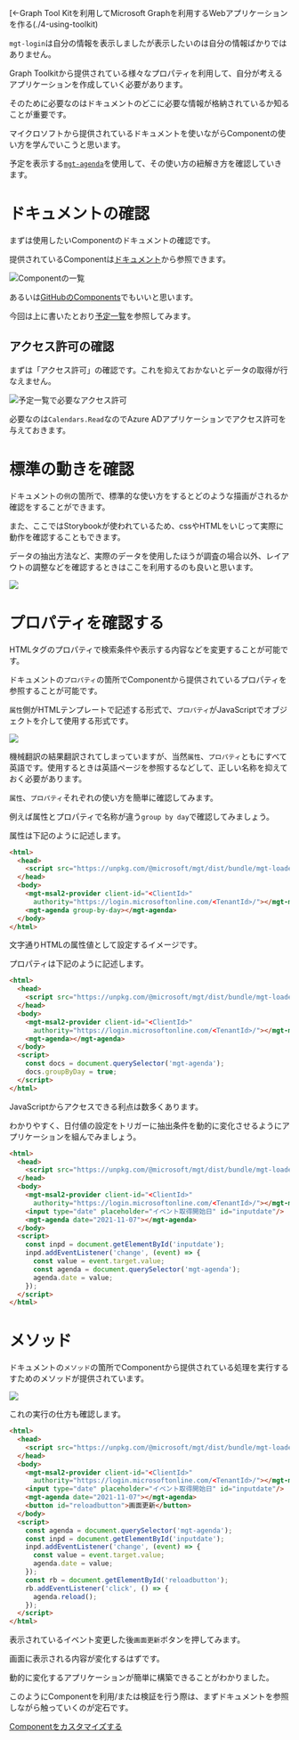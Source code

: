 [←Graph Tool Kitを利用してMicrosoft Graphを利用するWebアプリケーションを作る(./4-using-toolkit)

`mgt-login`は自分の情報を表示しましたが表示したいのは自分の情報ばかりではありません。

Graph Toolkitから提供されている様々なプロパティを利用して、自分が考えるアプリケーションを作成していく必要があります。

そのために必要なのはドキュメントのどこに必要な情報が格納されているか知ることが重要です。

マイクロソフトから提供されているドキュメントを使いながらComponentの使い方を学んでいこうと思います。

予定を表示する[`mgt-agenda`](https://docs.microsoft.com/ja-jp/graph/toolkit/components/agenda)を使用して、その使い方の紐解き方を確認していきます。

# ドキュメントの確認

まずは使用したいComponentのドキュメントの確認です。

提供されているComponentは[ドキュメント](https://docs.microsoft.com/ja-jp/graph/toolkit/components/login?view=graph-rest-1.0)から参照できます。

![Componentの一覧](./.attachments/7/2021-11-13-12-59-20.png)

あるいは[GitHubのComponents](https://github.com/microsoftgraph/microsoft-graph-toolkit#components)でもいいと思います。

今回は上に書いたとおり[予定一覧](https://docs.microsoft.com/ja-jp/graph/toolkit/components/agenda)を参照してみます。

## アクセス許可の確認

まずは「アクセス許可」の確認です。これを抑えておかないとデータの取得が行なえません。

![予定一覧で必要なアクセス許可](./.attachments/7/2021-11-13-13-05-27.png)

必要なのは`Calendars.Read`なのでAzure ADアプリケーションでアクセス許可を与えておきます。

# 標準の動きを確認

ドキュメントの`例`の箇所で、標準的な使い方をするとどのような描画がされるか確認をすることができます。

また、ここではStorybookが使われているため、cssやHTMLをいじって実際に動作を確認することもできます。

データの抽出方法など、実際のデータを使用したほうが調査の場合以外、レイアウトの調整などを確認するときはここを利用するのも良いと思います。

![](./.attachments/5/2021-11-27-22-31-01.png)

# プロパティを確認する

HTMLタグのプロパティで検索条件や表示する内容などを変更することが可能です。

ドキュメントの`プロパティ`の箇所でComponentから提供されているプロパティを参照することが可能です。

`属性`側がHTMLテンプレートで記述する形式で、`プロパティ`がJavaScriptでオブジェクトを介して使用する形式です。

![](./.attachments/5/2021-11-27-23-11-59.png)

機械翻訳の結果翻訳されてしまっていますが、当然`属性`、`プロパティ`ともにすべて英語です。使用するときは英語ページを参照するなどして、正しい名称を抑えておく必要があります。

`属性`、`プロパティ`それぞれの使い方を簡単に確認してみます。

例えば属性とプロパティで名称が違う`group by day`で確認してみましょう。

属性は下記のように記述します。

``` html
<html>
  <head>
    <script src="https://unpkg.com/@microsoft/mgt/dist/bundle/mgt-loader.js"></script>
  </head>
  <body>
    <mgt-msal2-provider client-id="<ClientId>"
      authority="https://login.microsoftonline.com/<TenantId>/"></mgt-msal2-provider>
    <mgt-agenda group-by-day></mgt-agenda>
  </body>
</html>
```

文字通りHTMLの属性値として設定するイメージです。

プロパティは下記のように記述します。

``` html
<html>
  <head>
    <script src="https://unpkg.com/@microsoft/mgt/dist/bundle/mgt-loader.js"></script>
  </head>
  <body>
    <mgt-msal2-provider client-id="<ClientId>"
      authority="https://login.microsoftonline.com/<TenantId>/"></mgt-msal2-provider>
    <mgt-agenda></mgt-agenda>
  </body>
  <script>
    const docs = document.querySelector('mgt-agenda');
    docs.groupByDay = true;
  </script>
</html>
```

JavaScriptからアクセスできる利点は数多くあります。

わかりやすく、日付値の設定をトリガーに抽出条件を動的に変化させるようにアプリケーションを組んでみましょう。

``` html
<html>
  <head>
    <script src="https://unpkg.com/@microsoft/mgt/dist/bundle/mgt-loader.js"></script>
  </head>
  <body>
    <mgt-msal2-provider client-id="<ClientId>"
      authority="https://login.microsoftonline.com/<TenantId>/"></mgt-msal2-provider>
    <input type="date" placeholder="イベント取得開始日" id="inputdate"/>
    <mgt-agenda date="2021-11-07"></mgt-agenda>
  </body>
  <script>
    const inpd = document.getElementById('inputdate');
    inpd.addEventListener('change', (event) => {
      const value = event.target.value;
      const agenda = document.querySelector('mgt-agenda');
      agenda.date = value;
    });
  </script>
</html>
```

# メソッド

ドキュメントの`メソッド`の箇所でComponentから提供されている処理を実行するすためのメソッドが提供されています。

![](./.attachments/5/2021-11-27-23-21-29.png)

これの実行の仕方も確認します。

``` html
<html>
  <head>
    <script src="https://unpkg.com/@microsoft/mgt/dist/bundle/mgt-loader.js"></script>
  </head>
  <body>
    <mgt-msal2-provider client-id="<ClientId>"
      authority="https://login.microsoftonline.com/<TenantId>/"></mgt-msal2-provider>
    <input type="date" placeholder="イベント取得開始日" id="inputdate"/>
    <mgt-agenda date="2021-11-07"></mgt-agenda>
    <button id="reloadbutton">画面更新</button>
  </body>
  <script>
    const agenda = document.querySelector('mgt-agenda');
    const inpd = document.getElementById('inputdate');
    inpd.addEventListener('change', (event) => {
      const value = event.target.value;
      agenda.date = value;
    });
    const rb = document.getElementById('reloadbutton');
    rb.addEventListener('click', () => {
      agenda.reload();
    });
  </script>
</html>
```

表示されているイベント変更した後`画面更新`ボタンを押してみます。

画面に表示される内容が変化するはずです。

動的に変化するアプリケーションが簡単に構築できることがわかりました。

このようにComponentを利用/または検証を行う際は、まずドキュメントを参照しながら触っていくのが定石です。

[Componentをカスタマイズする](./6-custom-component.md)